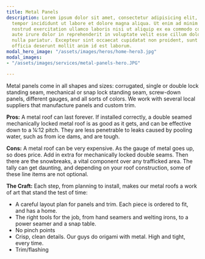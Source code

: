 ```yaml
---
title: Metal Panels
description: Lorem ipsum dolor sit amet, consectetur adipisicing elit, sed do eiusmod
  tempor incididunt ut labore et dolore magna aliqua. Ut enim ad minim veniam, quis
  nostrud exercitation ullamco laboris nisi ut aliquip ex ea commodo consequat. Duis
  aute irure dolor in reprehenderit in voluptate velit esse cillum dolore eu fugiat
  nulla pariatur. Excepteur sint occaecat cupidatat non proident, sunt in culpa qui
  officia deserunt mollit anim id est laborum.
modal_hero_image: "/assets/images/heros/home-hero3.jpg"
modal_images:
- "/assets/images/services/metal-panels-hero.JPG"

---
```

Metal panels come in all shapes and sizes: corrugated, single or double lock standing seam, mechanical or snap lock standing seam, screw-down panels, different gauges, and all sorts of colors.  We work with several local suppliers that manufacture panels and custom trim.

**Pros:** A metal roof can last forever.  If installed correctly, a double seamed mechanically locked metal roof is as good as it gets, and can be effective down to a ¼:12 pitch.  They are less penetrable to leaks caused by pooling water, such as from ice dams, and are tough.

**Cons:** A metal roof can be very expensive.  As the gauge of metal goes up, so does price.  Add in extra for mechanically locked double seams.  Then there are the snowbreaks, a vital component over any trafficked area.  The tally can get daunting, and depending on your roof construction, some of these line items are not optional.

**The Craft:**  Each step, from planning to install, makes our metal roofs a work of art that stand the test of time:

* A careful layout plan for panels and trim.  Each piece is ordered to fit, and has a home.
* The right tools for the job, from hand seamers and welting irons, to a power seamer and a snap table.
* No pinch points
* Crisp, clean details.  Our guys do origami with metal.  High and tight, every time.
* Trim/flashing